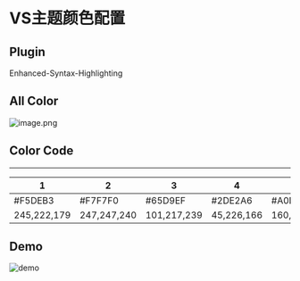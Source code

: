 # VS主题颜色配置

## Plugin

Enhanced-Syntax-Highlighting

## All Color

![image.png](https://upload-images.jianshu.io/upload_images/3947109-d624610eb70dff16.png?imageMogr2/auto-orient/strip%7CimageView2/2/w/1240)

## Color Code

-----
|1|2|3|4|5|6|7|8|9|10|11|
|-|-|-|-|-|-|-|-|-|-|-|
|#F5DEB3|#F7F7F0|#65D9EF|#2DE2A6|#A0DA2D|#262620|#F92671|#80807B|#E7DA73|#FA961E|#AE81FF|
|245,222,179|247,247,240|101,217,239|45,226,166|160,218,45|38,39,33|249,38,113|128,128,123|231,218,115|250,150,30|174,129,255|

## Demo

![demo](https://upload-images.jianshu.io/upload_images/3947109-a100390997a190be.png?imageMogr2/auto-orient/strip%7CimageView2/2/w/1240)